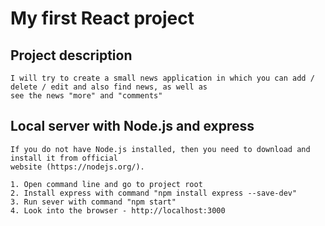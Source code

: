 # My first React project

## Project description
	I will try to create a small news application in which you can add / delete / edit and also find news, as well as 
	see the news "more" and "comments"

## Local server with Node.js and express

	If you do not have Node.js installed, then you need to download and install it from official 
	website (https://nodejs.org/).
	
	1. Open command line and go to project root
	2. Install express with command "npm install express --save-dev"
	3. Run sever with command "npm start"
	4. Look into the browser - http://localhost:3000

